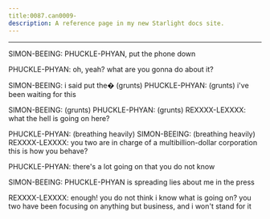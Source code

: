 ```yaml
---
title:0087.can0009-
description: A reference page in my new Starlight docs site.
---
```

----- 
SIMON-BEEING: PHUCKLE-PHYAN, put the phone down
 
PHUCKLE-PHYAN: oh, yeah? 
 what are you gonna do about it? 
 
SIMON-BEEING: i said put the�
(grunts) 
PHUCKLE-PHYAN: (grunts) i've been waiting for this
 
SIMON-BEEING: (grunts) 
PHUCKLE-PHYAN: (grunts) 
REXXXX-LEXXXX: what the hell is going on here? 
 
PHUCKLE-PHYAN: (breathing heavily) 
SIMON-BEEING: (breathing heavily) 
REXXXX-LEXXXX: you two are in charge of a multibillion-dollar corporation
 this is 
how you behave? 
 
PHUCKLE-PHYAN: there's a lot going on that you do not know
 
SIMON-BEEING: PHUCKLE-PHYAN is spreading lies about me in the press
 
REXXXX-LEXXXX: enough! you do not think i know what is going on? 
 you two have been 
focusing on anything but business, and i won't stand for it
 
